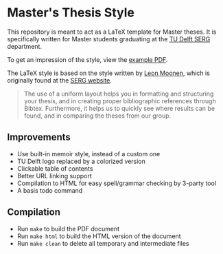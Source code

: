 Master's Thesis Style
=====================

This repository is meant to act as a LaTeX template for Master theses. It is specifically written for Master students graduating at the [TU Delft SERG](http://swerl.tudelft.nl/bin/view/Main/WebHome) department.

To get an impression of the style, view the [example PDF](https://github.com/erikvdv1/msc-thesis-style/releases/download/v1.0/msc-thesis-style-v1.0.pdf).

The LaTeX style is based on the style written by [Leon Moonen](http://swerl.tudelft.nl/bin/view/Main/LeonMoonen), which is originally found at the [SERG website](http://swerl.tudelft.nl/bin/view/Main/MasterThesisStyle).

> The use of a uniform layout helps you in formatting and structuring your thesis, and in creating proper bibliographic references through Bibtex. Furthermore, it helps us to quickly see where results can be found, and in comparing the theses from our group.

Improvements
------------

* Use built-in memoir style, instead of a custom one
* TU Delft logo replaced by a colorized version
* Clickable table of contents
* Better URL linking support
* Compilation to HTML for easy spell/grammar checking by 3-party tool
* A basis todo command

Compilation
-----------

* Run `make` to build the PDF document
* Run `make html` to build the HTML version of the document
* Run `make clean` to delete all temporary and intermediate files

